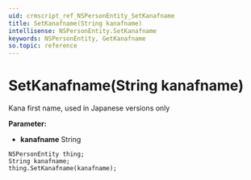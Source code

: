 ```yaml
---
uid: crmscript_ref_NSPersonEntity_SetKanafname
title: SetKanafname(String kanafname)
intellisense: NSPersonEntity.SetKanafname
keywords: NSPersonEntity, GetKanafname
so.topic: reference
---
```


# SetKanafname(String kanafname)

Kana first name, used in Japanese versions only

**Parameter:** 
 - **kanafname** String

```crmscript
NSPersonEntity thing;
String kanafname;
thing.SetKanafname(kanafname);
```

